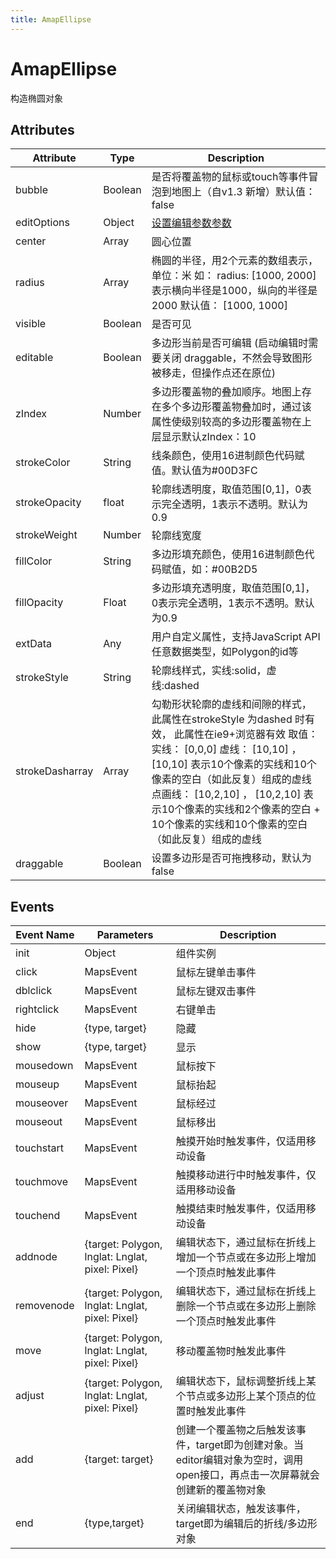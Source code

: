 ```yaml
---
title: AmapEllipse
---
```


# AmapEllipse
构造椭圆对象

## Attributes

Attribute | Type | Description
---|---|---|
bubble | Boolean | 是否将覆盖物的鼠标或touch等事件冒泡到地图上（自v1.3 新增）默认值：false
editOptions | Object | [设置编辑参数参数](https://a.amap.com/jsapi/static/doc/20210906/index.html?v=2#polygoneditor)
center | Array| 圆心位置
radius | Array | 椭圆的半径，用2个元素的数组表示，单位：米 如： radius: [1000, 2000] 表示横向半径是1000，纵向的半径是2000 默认值： [1000, 1000]
visible | Boolean | 是否可见
editable | Boolean | 多边形当前是否可编辑 (启动编辑时需要关闭 draggable，不然会导致图形被移走，但操作点还在原位)
zIndex | Number | 多边形覆盖物的叠加顺序。地图上存在多个多边形覆盖物叠加时，通过该属性使级别较高的多边形覆盖物在上层显示默认zIndex：10
strokeColor | String | 线条颜色，使用16进制颜色代码赋值。默认值为#00D3FC
strokeOpacity | float | 轮廓线透明度，取值范围[0,1]，0表示完全透明，1表示不透明。默认为0.9
strokeWeight | Number | 轮廓线宽度
fillColor | String | 多边形填充颜色，使用16进制颜色代码赋值，如：#00B2D5
fillOpacity | Float | 多边形填充透明度，取值范围[0,1]，0表示完全透明，1表示不透明。默认为0.9
extData | Any | 用户自定义属性，支持JavaScript API任意数据类型，如Polygon的id等
strokeStyle | String | 轮廓线样式，实线:solid，虚线:dashed
strokeDasharray | Array | 勾勒形状轮廓的虚线和间隙的样式，此属性在strokeStyle 为dashed 时有效， 此属性在ie9+浏览器有效 取值： 实线： [0,0,0] 虚线： [10,10] ， [10,10] 表示10个像素的实线和10个像素的空白（如此反复）组成的虚线 点画线： [10,2,10] ， [10,2,10] 表示10个像素的实线和2个像素的空白 + 10个像素的实线和10个像素的空白 （如此反复）组成的虚线
draggable | Boolean | 设置多边形是否可拖拽移动，默认为false

## Events

Event Name | Parameters | Description
---|---|---|
init | Object | 组件实例
click | MapsEvent | 鼠标左键单击事件
dblclick | MapsEvent | 鼠标左键双击事件
rightclick | MapsEvent | 右键单击
hide | {type, target} | 隐藏
show | {type, target} | 显示
mousedown | MapsEvent | 鼠标按下
mouseup | MapsEvent | 鼠标抬起
mouseover | MapsEvent | 鼠标经过
mouseout | MapsEvent | 鼠标移出
touchstart | MapsEvent | 触摸开始时触发事件，仅适用移动设备
touchmove | MapsEvent | 触摸移动进行中时触发事件，仅适用移动设备
touchend | MapsEvent | 触摸结束时触发事件，仅适用移动设备
addnode |	{target: Polygon, lnglat: Lnglat, pixel: Pixel} | 	编辑状态下，通过鼠标在折线上增加一个节点或在多边形上增加一个顶点时触发此事件
removenode | {target: Polygon, lnglat: Lnglat, pixel: Pixel} |	编辑状态下，通过鼠标在折线上删除一个节点或在多边形上删除一个顶点时触发此事件
move | {target: Polygon, lnglat: Lnglat, pixel: Pixel} | 移动覆盖物时触发此事件
adjust |	{target: Polygon, lnglat: Lnglat, pixel: Pixel} |	编辑状态下，鼠标调整折线上某个节点或多边形上某个顶点的位置时触发此事件
add | {target: target} | 创建一个覆盖物之后触发该事件，target即为创建对象。当editor编辑对象为空时，调用open接口，再点击一次屏幕就会创建新的覆盖物对象
end |	{type,target}	 | 关闭编辑状态，触发该事件，target即为编辑后的折线/多边形对象

